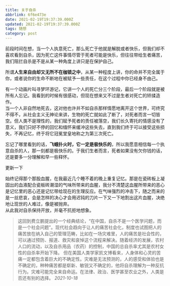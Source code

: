 ```yaml
---
title: 关于自杀
abbrlink: 6f6e473e
date: 2021-02-19T19:37:39.000Z
updated: 2021-02-19T19:37:39.000Z
tags: 随想
category: post
---
```


前段时间在想，当一个人执意死亡，那么死亡于他就是解脱或者快乐，但我们却不喜欢看到自杀，因为死亡这件事情尽管于死者可能是快乐，但往往带给生者痛苦，我们阻拦自杀是不是从某一种角度上讲只是在保护自己。

<!--more-->

所谓**人生来自由却又无所不在枷锁之中**，从某一种程度上讲，你的命并不完全属于你，或者说你的生命不断地在被赋予一些责任，在这个过程中你已经身不由己。

有一个动画片叫寻梦环游记，它讲一个人的死亡分三个阶段，最后一个阶段就是被所有人忘记。我看到的时候有很感动，但现在想来又不过是生者对死亡的矫揉造作。  
当一个人非自然地死去，这对他也许并不如自杀那样情愿地离开这个世界，可终究不得不，从社会主义无神论来讲，生物的死亡就如此了断了，对死者而言一切皆空。但人类不是理性的，我们赋予死者的责任被落空，我们长久寄托的情感没有了意义，我们只好不停的回忆和缅怀来缓冲这些失去，直到我们终于可以接受这些损失，不再记忆，终于将它冠冕堂皇地称之为第三次死亡。

忘记了哪里看到的话，**飞蛾扑火时，它一定是极快乐的**，所以我愿意相信每一个执意自杀的人，那一刻都是极快乐的。于我们生者而言，死者如果没有欠你钱的话，还是要多一分理解和早一些释怀。

更新一下

始终记得那个那股血腥，在我最近几个睡不着的晚上重复记忆。那是在瓷砖板上凝固出的血液配合瓷板砖潮湿的气味所带来的血腥，我分不清楚这血腥所带来的恶心是记忆里的恶心还是记忆带给现在的生理反应。在气味强烈的冲击下，随之而来的是一丝悲哀，会是怎样的决心才会用迟钝的刀片一下又一下地割出这片血腥，决绝地让现世的人难过，像是被抛弃。  
从此我对自杀保持开放，并毫不抗拒地想象。

> 这回到费立鹏提出的一个经典结论，“在中国，自杀不是一个医学问题，而是一个社会问题”。现代社会趋向于让人的痛苦社会化，制度也试图把人的痛苦放在纳入自己的管理范畴，比如在一场灾难里，人的痛苦是社会性的，可以通过预防、报道、救灾和哀悼这个流程来解决。随着经济的发展，农村人口的流动，以及自杀用品（农药）的控制，中国的总自杀率尤其是农村女性的自杀率开始下降。
> 但在美国人类学家凯文博看来，人身体和心灵的苦痛一定都包含着巨大的不确定性。灾难是无法预测的，人的感受和体验也是不确定的，种种痛苦都是崭新、敏锐又不确定的，他将自杀理解为一种反抗行为。灾难可能完全来自命运。在法律、政治、医学甚至农业之外，人类是否还有别的选择。
> _2021-10-18_
